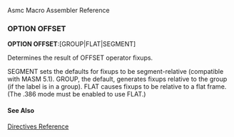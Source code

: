 Asmc Macro Assembler Reference

### OPTION OFFSET

**OPTION OFFSET**:[GROUP|FLAT|SEGMENT]

Determines the result of OFFSET operator fixups.

SEGMENT sets the defaults for fixups to be segment-relative (compatible with MASM 5.1). GROUP, the default, generates fixups relative to the group (if the label is in a group). FLAT causes fixups to be relative to a flat frame. (The .386 mode must be enabled to use FLAT.)

#### See Also

[Directives Reference](readme.md)